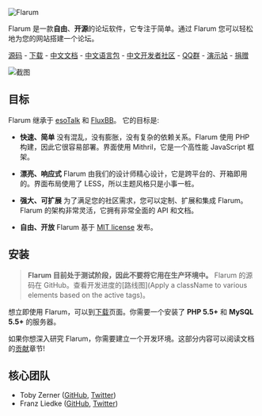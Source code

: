 ![Flarum](http://flarum.org/img/logo.png)

Flarum 是一款**自由**、**开源**的论坛软件，它专注于简单。通过 Flarum 您可以轻松地为您的网站搭建一个论坛。

[源码](https://github.com/flarum/flarum) -
[下载](http://flarum.org/download) -
[中文文档](https://github.com/justjavac/flarum-doc) -
[中文语言包](https://github.com/Flarum-Chinese/Flarum-zh-CN) -
[中文开发者社区](http://discuss.flarum.org.cn) -
<a target="_blank" href="http://shang.qq.com/wpa/qunwpa?idkey=ce16b9ac4b222fce3102c41fcc39048cba045d1d242bc33ed5e845c1166c138a" title="Flarum交流群">QQ群</a> -
[演示站](http://demo.flarum.org.cn) -
[捐赠](http://flarum.org/donate)

![截图](http://flarum.org/img/screenshot.png)

## 目标

Flarum 继承于 [esoTalk](http://esotalk.org) 和 [FluxBB](http://fluxbb.org)。 它的目标是:

- **快速、简单** 没有混乱，没有膨胀，没有复杂的依赖关系。Flarum 使用 PHP 构建，因此它很容易部署。界面使用 Mithril，它是一个高性能 JavaScript 框架。

- **漂亮、响应式** Flarum 由我们的设计师精心设计，它是跨平台的、开箱即用的。界面布局使用了 LESS，所以主题风格只是小事一桩。

- **强大、可扩展** 为了满足您的社区需求，您可以定制、扩展和集成 Flarum。Flarum 的架构非常灵活，它拥有非常全面的 API 和文档。

- **自由、开放** Flarum 基于 [MIT license](https://github.com/flarum/flarum/blob/master/LICENSE) 发布。

## 安装

> **Flarum 目前处于测试阶段，因此不要将它用在生产环境中。** Flarum 的源码在 GitHub。查看开发进度的[路线图](Apply a className to various elements based on the active tags)。

想立即使用 Flarum，可以到[下载](http://flarum.org/download)页面。你需要一个安装了 **PHP 5.5+** 和 **MySQL 5.5+** 的服务器。

如果你想深入研究 Flarum，你需要建立一个开发环境。这部分内容可以阅读文档的[贡献](http://justjavac.gitbooks.io/flarum/content/preface/contributing.html)章节!

## 核心团队

- Toby Zerner ([GitHub](http://github.com/tobscure), [Twitter](http://twitter.com/tobscure))
- Franz Liedke ([GitHub](http://github.com/franzliedke), [Twitter](http://twitter.com/franzliedke))
